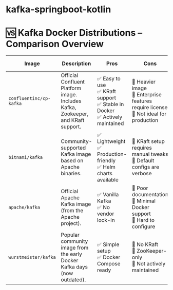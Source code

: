 # kafka-springboot-kotlin

# 🆚 Kafka Docker Distributions – Comparison Overview

| Image                   | Description                                                                      | Pros                                                                            | Cons                                                                                      | Recommended Use Case                                 |
| ----------------------- | -------------------------------------------------------------------------------- | ------------------------------------------------------------------------------- | ----------------------------------------------------------------------------------------- | ---------------------------------------------------- |
| `confluentinc/cp-kafka` | Official Confluent Platform image. Includes Kafka, Zookeeper, and KRaft support. | ✅ Easy to use<br>✅ KRaft support<br>✅ Stable in Docker<br>✅ Actively maintained | 🚫 Heavier image<br>🚫 Enterprise features require license<br>🚫 Not ideal for production | ✅ Best for local development & KRaft experimentation |
| `bitnami/kafka`         | Community-supported Kafka image based on Apache binaries.                        | ✅ Lightweight<br>✅ Production-friendly<br>✅ Helm charts available               | 🚫 KRaft setup requires manual tweaks<br>🚫 Default configs are verbose                   | ✅ Suitable for cloud/K8s & production environments   |
| `apache/kafka`          | Official Apache Kafka image (from the Apache project).                           | ✅ Vanilla Kafka<br>✅ No vendor lock-in                                          | 🚫 Poor documentation<br>🚫 Minimal Docker support<br>🚫 Hard to configure                | ❗ Advanced users only – pure Apache setups           |
| `wurstmeister/kafka`    | Popular community image from the early Docker Kafka days (now outdated).         | ✅ Simple setup<br>✅ Docker Compose ready                                        | 🚫 No KRaft<br>🚫 ZooKeeper-only<br>🚫 Not actively maintained                            | ❌ Not recommended for new setups                     |
